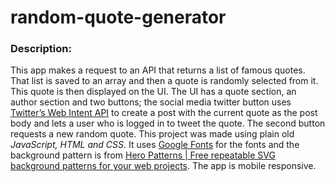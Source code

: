 # random-quote-generator
### Description:
This app makes a request to an API that returns a list of famous quotes.
That list is saved to an array and then a quote is randomly selected from it.
This quote is then displayed on the UI. 
The UI has a quote section, an author section and two buttons;
the social media twitter button uses [Twitter’s Web Intent API](https://developer.twitter.com/en/docs/twitter-for-websites/tweet-button/guides/web-intent)
to create a post with the current quote as the post body
and lets a user who is logged in to tweet the quote.
The second button requests a new random quote.
This project was made using plain old _JavaScript, HTML and CSS_.
It uses [Google Fonts](https://fonts.google.com/) for the fonts and the background pattern is from
[Hero Patterns | Free repeatable SVG background patterns for your web projects](https://www.heropatterns.com/). 
The app is mobile responsive.
